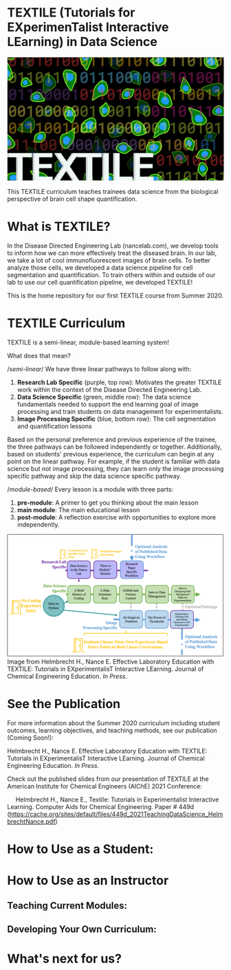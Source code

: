 TEXTILE (Tutorials for EXperimenTalist Interactive LEarning) in Data Science
=======

![Logo](/images/logo.png)

This TEXTILE curriculum teaches trainees data science from the biological
perspective of brain cell shape quantification.

What is TEXTILE?
===========

In the Disease Directed Engineering Lab (nancelab.com), we develop tools to
inform how we can more effectively treat the diseased brain. In our lab, we take
a lot of cool immunofluorescent images of brain cells. To better analyze those
cells, we developed a data science pipeline for cell segmentation and
quantification. To train others within and outside of our lab to use our cell
quantification pipeline, we developed TEXTILE!

This is the home repository for our first TEXTILE course from Summer 2020.

TEXTILE Curriculum
===========

TEXTILE is a semi-linear, module-based learning system!

What does that mean?

/_semi-linear_/ We have three linear pathways to follow along with:

1. **Research Lab Specific** (purple, top row): Motivates the greater TEXTILE
work within the context of the Disease Directed Engineering Lab.
2. **Data Science Specific** (green, middle row): The data science fundamentals
needed to support the end learning goal of image processing and train students
on data management for experimentalists.
3. **Image Processing Specific** (blue, bottom row): The cell segmentation and
quantification lessons

Based on the personal preference and previous experience of the trainee, the
three pathways can be followed independently or together. Additionally, based on
students' previous experience, the curriculum can begin at any point on the
linear pathway. For example, if the student is familiar with data science but
not image processing, they can learn only the image processing specific pathway
and skip the data science specific pathway.

/_module-based_/ Every lesson is a module with three parts:
1. **pre-module**: A primer to get you thinking about the main lesson
2. **main module**: The main educational lesson
3. **post-module**: A reflection exercise with opportunities to explore more
independently.

![Curriculum](/images/curriculum.png)
Image from Helmbrecht H., Nance E. Effective Laboratory Education with TEXTILE:
Tutorials in EXperimentalisT Interactive LEarning. Journal of Chemical
Engineering Education. _In Press_.

See the Publication
===========
For more information about the Summer 2020 curriculum including student
outcomes, learning objectives, and teaching methods, see our publication (Coming
Soon!):

Helmbrecht H., Nance E. Effective Laboratory Education with TEXTILE:
Tutorials in EXperimentalisT Interactive LEarning. Journal of Chemical
Engineering Education. _In Press_.

Check out the published slides from our presentation of TEXTILE at the
American Institute for Chemical Engineers (AIChE) 2021 Conference:

&nbsp;&nbsp;&nbsp;&nbsp; Helmbrecht H., Nance E., Textile: Tutorials in Experimentalist Interactive
  Learning. Computer Aids for Chemical Engineering. Paper # 449d
  (https://cache.org/sites/default/files/449d_2021TeachingDataScience_HelmbrechtNance.pdf)

How to Use as a Student:
===========

How to Use as an Instructor
===========

Teaching Current Modules:
---

Developing Your Own Curriculum:
---

What's next for us?
===========
